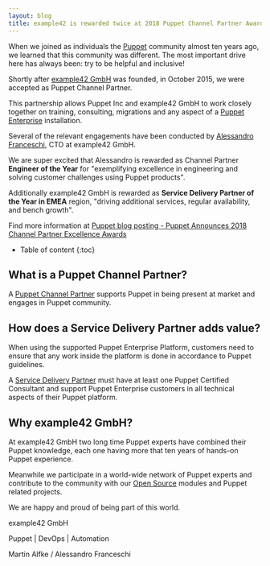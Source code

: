```yaml
---
layout: blog
title: example42 is rewarded twice at 2018 Puppet Channel Partner Awards
---
```


When we joined as individuals the [Puppet](https://puppet.com/) community almost ten years ago, we learned that this community was different. The most important drive here has always been: try to be helpful and inclusive!

Shortly after [example42 GmbH](https://example42.com/) was founded, in October 2015, we were accepted as Puppet Channel Partner.

This partnership allows Puppet Inc and example42 GmbH to work closely together on training, consulting, migrations and any aspect of a [Puppet Enterprise](https://puppet.com/products/puppet-enterprise) installation.

Several of the relevant engagements have been conducted by [Alessandro Franceschi](https://www.linkedin.com/in/alessandrofranceschi), CTO at example42 GmbH.

We are super excited that Alessandro is rewarded as Channel Partner **Engineer of the Year** for "exemplifying excellence in engineering and solving customer challenges using Puppet products".

Additionally example42 GmbH is rewarded as **Service Delivery Partner of the Year in EMEA** region, "driving additional services, regular availability, and bench growth".

Find more information at [Puppet blog posting - Puppet Announces 2018 Channel Partner Excellence Awards](https://puppet.com/company/press-room/releases/puppet-announces-2018-channel-partner-excellence-awards)

* Table of content
{:toc}

## What is a Puppet Channel Partner?

A [Puppet Channel Partner](https://puppet.com/partners/channel-partner-program) supports Puppet in being present at market and engages in Puppet community.

## How does a Service Delivery Partner adds value?

When using the supported Puppet Enterprise Platform, customers need to ensure that any work inside the platform is done in accordance to Puppet guidelines.

A [Service Delivery Partner](https://puppet.com/partners/service-delivery-partner-program) must have at least one Puppet Certified Consultant and support Puppet Enterprise customers in all technical aspects of their Puppet platform.

## Why example42 GmbH?

At example42 GmbH two long time Puppet experts have combined their Puppet knowledge, each one having more that ten years of hands-on Puppet experience.

Meanwhile we participate in a world-wide network of Puppet experts and contribute to the community with our [Open Source](https://github.com/example42) modules and Puppet related projects.

We are happy and proud of being part of this world.

example42 GmbH

Puppet | DevOps | Automation

Martin Alfke / Alessandro Franceschi
